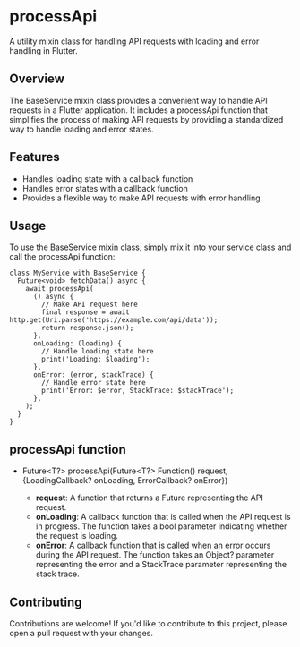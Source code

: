 # processApi

A utility mixin class for handling API requests with loading and error handling in Flutter.

## Overview

The BaseService mixin class provides a convenient way to handle API requests in a Flutter application. It includes a processApi function that simplifies the process of making API requests by providing a standardized way to handle loading and error states.

## Features

- Handles loading state with a callback function
- Handles error states with a callback function
- Provides a flexible way to make API requests with error handling

## Usage

To use the BaseService mixin class, simply mix it into your service class and call the processApi function:

```
class MyService with BaseService {
  Future<void> fetchData() async {
    await processApi(
      () async {
        // Make API request here
        final response = await http.get(Uri.parse('https://example.com/api/data'));
        return response.json();
      },
      onLoading: (loading) {
        // Handle loading state here
        print('Loading: $loading');
      },
      onError: (error, stackTrace) {
        // Handle error state here
        print('Error: $error, StackTrace: $stackTrace');
      },
    );
  }
}
```

## processApi function
- Future<T?> processApi<T>(Future<T?> Function() request, {LoadingCallback? onLoading, ErrorCallback? onError})
  - <b>request</b>: A function that returns a Future representing the API request.
  - <b>onLoading</b>: A callback function that is called when the API request is in progress. The function takes a bool parameter indicating whether the request is loading.
  - <b>onError</b>: A callback function that is called when an error occurs during the API request. The function takes an Object? parameter representing the error and a StackTrace parameter representing the stack trace.

## Contributing

Contributions are welcome! If you'd like to contribute to this project, please open a pull request with your changes.